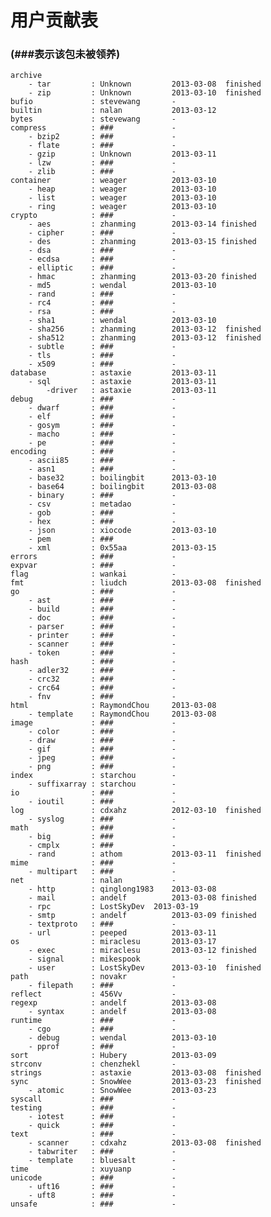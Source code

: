 # 用户贡献表
### (###表示该包未被领养)

    archive
        - tar         : Unknown			2013-03-08	finished
        - zip         : Unknown			2013-03-10	finished
    bufio             : stevewang		-
    builtin           : nalan			2013-03-12
    bytes             : stevewang		-
    compress          : ###				-
        - bzip2       : ###				-
        - flate       : ###				-
        - gzip        : Unknown			2013-03-11
        - lzw         : ###				-
        - zlib        : ###				-
    container         : weager			2013-03-10
        - heap        : weager			2013-03-10
        - list        : weager			2013-03-10
        - ring        : weager			2013-03-10
    crypto            : ###				-
        - aes         : zhanming		2013-03-14 finished
        - cipher      : ###				-
        - des         : zhanming		2013-03-15 finished
        - dsa         : ###				-
        - ecdsa       : ###				-
        - elliptic    : ###				-
        - hmac        : zhanming		2013-03-20 finished
        - md5         : wendal			2013-03-10
        - rand        : ###				-
        - rc4         : ###				-
        - rsa         : ###				-
        - sha1        : wendal			2013-03-10
        - sha256      : zhanming		2013-03-12  finished
        - sha512      : zhanming		2013-03-12  finished
        - subtle      : ###				-
        - tls         : ###				-
        - x509        : ###				-
    database          : astaxie			2013-03-11
        - sql         : astaxie			2013-03-11
            -driver   : astaxie         2013-03-11
    debug             : ###				-
        - dwarf       : ###				-
        - elf         : ###				-
        - gosym       : ###				-
        - macho       : ###				-
        - pe          : ###				-
    encoding          : ###				-
        - ascii85     : ###				-
        - asn1        : ###				-
        - base32      : boilingbit		2013-03-10
        - base64      : boilingbit		2013-03-08
        - binary      : ###				-
        - csv         : metadao			-
        - gob         : ###				-
        - hex         : ###				-
        - json        : xiocode			2013-03-10
        - pem         : ###				-
        - xml         : 0x55aa			2013-03-15
    errors            : ###				-
    expvar            : ###				-
    flag              : wankai			-
    fmt               : liudch			2013-03-08	finished
    go                : ###				-
        - ast         : ###				-
        - build       : ###				-
        - doc         : ###				-
        - parser      : ###				-
        - printer     : ###				-
        - scanner     : ###				-
        - token       : ###				-
    hash              : ###				-
        - adler32     : ###				-
        - crc32       : ###				-
        - crc64       : ###				-
        - fnv         : ###				-
    html              : RaymondChou		2013-03-08
        - template    : RaymondChou		2013-03-08
    image             : ###				-
        - color       : ###				-
        - draw        : ###				-
        - gif         : ###				-
        - jpeg        : ###				-
        - png         : ###				-
    index             : starchou		-
        - suffixarray : starchou		-
    io                : ###				-
        - ioutil      : ###				-
    log               : cdxahz          2012-03-10	finished
        - syslog      : ###				-
    math              : ###				-
        - big         : ###				-
        - cmplx       : ###				-
        - rand        : athom			2013-03-11	finished
    mime              : ###				-
        - multipart   : ###				-
    net               : nalan			-
        - http        : qinglong1983	2013-03-08
        - mail        : andelf			2013-03-08 finished
        - rpc         : LostSkyDev	2013-03-19
        - smtp        : andelf			2013-03-09 finished
        - textproto   : ###				-
        - url         : peeped			2013-03-11
    os                : miraclesu		2013-03-17
        - exec        : miraclesu		2013-03-12 finished
        - signal      : mikespook				-
        - user        : LostSkyDev		2013-03-10	finished
    path              : novakr			-
        - filepath    : ###				-
    reflect           : 456Vv			-
    regexp            : andelf			2013-03-08
        - syntax      : andelf			2013-03-08
    runtime           : ###				-
        - cgo         : ###				-
        - debug       : wendal			2013-03-10
        - pprof       : ###				-
    sort              : Hubery			2013-03-09
    strconv           : chenzhekl		-
    strings           : astaxie			2013-03-08	finished
    sync              : SnowWee     	2013-03-23  finished	
        - atomic      : SnowWee     	2013-03-23
    syscall           : ###				-
    testing           : ###				-
        - iotest      : ###				-
        - quick       : ###				-
    text              : ###				-
        - scanner     : cdxahz			2013-03-08  finished
        - tabwriter   : ###				-
        - template    : bluesalt		-
    time              : xuyuanp			-
    unicode           : ###				-
        - uft16       : ###				-
        - uft8        : ###				-
    unsafe            : ###				-

